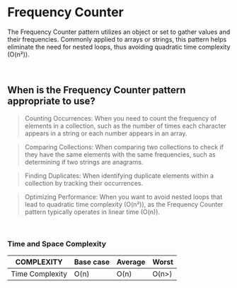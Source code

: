 # **Frequency Counter**

<p>
The Frequency Counter pattern utilizes an object or set to gather values and their frequencies. Commonly applied to arrays or strings, this pattern helps eliminate the need for nested loops, thus avoiding quadratic time complexity (O(n²)).
</p>

<br/>

## When is the Frequency Counter pattern appropriate to use?

> Counting Occurrences: When you need to count the frequency of elements in a collection, such as the number of times each character appears in a string or each number appears in an array.

> Comparing Collections: When comparing two collections to check if they have the same elements with the same frequencies, such as determining if two strings are anagrams.

> Finding Duplicates: When identifying duplicate elements within a collection by tracking their occurrences.

> Optimizing Performance: When you want to avoid nested loops that lead to quadratic time complexity (O(n²)), as the Frequency Counter pattern typically operates in linear time (O(n)).

<br/>

### Time and Space Complexity

| COMPLEXITY      | Base case | Average | Worst |
| --------------- | --------- | ------- | ----- |
| Time Complexity | O(n)      | O(n)    | O(n>) |

<br />
